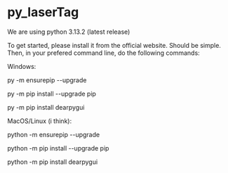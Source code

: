 # py_laserTag

We are using python 3.13.2 (latest release)

To get started, please install it from the official website. Should be simple.
Then, in your prefered command line, do the following commands:

Windows:

py -m ensurepip --upgrade 

py -m pip install --upgrade pip 

py -m pip install dearpygui 


MacOS/Linux (i think): 

python -m ensurepip --upgrade 

python -m pip install --upgrade pip 

python -m pip install dearpygui 

